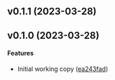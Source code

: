<a name="v0.1.1"></a>
## v0.1.1 (2023-03-28)




<a name="v0.1.0"></a>
## v0.1.0 (2023-03-28)


#### Features

*   Initial working copy ([ea243fad](ea243fad))



